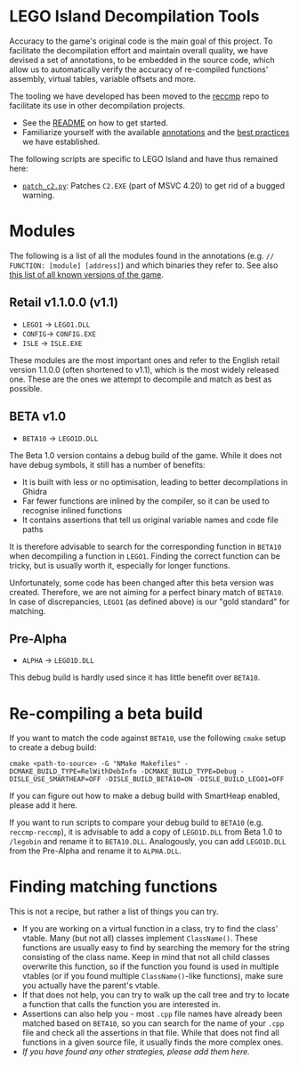 # LEGO Island Decompilation Tools

Accuracy to the game's original code is the main goal of this project. To facilitate the decompilation effort and maintain overall quality, we have devised a set of annotations, to be embedded in the source code, which allow us to automatically verify the accuracy of re-compiled functions' assembly, virtual tables, variable offsets and more.

The tooling we have developed has been moved to the [reccmp](https://github.com/isledecomp/reccmp) repo to facilitate its use in other decompilation projects.
* See the [README](https://github.com/isledecomp/reccmp?tab=readme-ov-file#getting-started) on how to get started.
* Familiarize yourself with the available [annotations](https://github.com/isledecomp/reccmp/blob/master/docs/annotations.md) and the [best practices](https://github.com/isledecomp/reccmp/blob/master/docs/recommendations.md) we have established.

The following scripts are specific to LEGO Island and have thus remained here:
* [`patch_c2.py`](/tools/patch_c2.py): Patches `C2.EXE` (part of MSVC 4.20) to get rid of a bugged warning.

# Modules
The following is a list of all the modules found in the annotations (e.g. `// FUNCTION: [module] [address]`) and which binaries they refer to. See also [this list of all known versions of the game](https://www.legoisland.org/wiki/LEGO_Island#Download).

## Retail v1.1.0.0 (v1.1)
* `LEGO1` -> `LEGO1.DLL`
* `CONFIG`-> `CONFIG.EXE`
* `ISLE` -> `ISLE.EXE`

These modules are the most important ones and refer to the English retail version 1.1.0.0 (often shortened to v1.1), which is the most widely released one. These are the ones we attempt to decompile and match as best as possible.

## BETA v1.0

* `BETA10` -> `LEGO1D.DLL`

The Beta 1.0 version contains a debug build of the game. While it does not have debug symbols, it still has a number of benefits:
* It is built with less or no optimisation, leading to better decompilations in Ghidra
* Far fewer functions are inlined by the compiler, so it can be used to recognise inlined functions
* It contains assertions that tell us original variable names and code file paths

It is therefore advisable to search for the corresponding function in `BETA10` when decompiling a function in `LEGO1`. Finding the correct function can be tricky, but is usually worth it, especially for longer functions.

Unfortunately, some code has been changed after this beta version was created. Therefore, we are not aiming for a perfect binary match of `BETA10`. In case of discrepancies, `LEGO1` (as defined above) is our "gold standard" for matching.

## Pre-Alpha

* `ALPHA` -> `LEGO1D.DLL`

This debug build is hardly used since it has little benefit over `BETA10`.


# Re-compiling a beta build

If you want to match the code against `BETA10`, use the following `cmake` setup to create a debug build:
```
cmake <path-to-source> -G "NMake Makefiles" -DCMAKE_BUILD_TYPE=RelWithDebInfo -DCMAKE_BUILD_TYPE=Debug -DISLE_USE_SMARTHEAP=OFF -DISLE_BUILD_BETA10=ON -DISLE_BUILD_LEGO1=OFF
```

If you can figure out how to make a debug build with SmartHeap enabled, please add it here.

If you want to run scripts to compare your debug build to `BETA10` (e.g. `reccmp-reccmp`), it is advisable to add a copy of `LEGO1D.DLL` from Beta 1.0 to `/legobin` and rename it to `BETA10.DLL`. Analogously, you can add `LEGO1D.DLL` from the Pre-Alpha and rename it to `ALPHA.DLL`.

# Finding matching functions

This is not a recipe, but rather a list of things you can try.
* If you are working on a virtual function in a class, try to find the class' vtable. Many (but not all) classes implement `ClassName()`. These functions are usually easy to find by searching the memory for the string consisting of the class name. Keep in mind that not all child classes overwrite this function, so if the function you found is used in multiple vtables (or if you found multiple `ClassName()`-like functions), make sure you actually have the parent's vtable.
* If that does not help, you can try to walk up the call tree and try to locate a function that calls the function you are interested in.
* Assertions can also help you - most `.cpp` file names have already been matched based on `BETA10`, so you can search for the name of your `.cpp` file and check all the assertions in that file. While that does not find all functions in a given source file, it usually finds the more complex ones.
* _If you have found any other strategies, please add them here._
